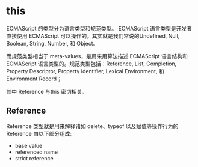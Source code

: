 # **this**

ECMAScript 的类型分为语言类型和规范类型。
ECMAScript 语言类型是开发者直接使用 ECMAScript 可以操作的。其实就是我们常说的Undefined, Null, Boolean, String, Number, 和 Object。

而规范类型相当于 meta-values，是用来用算法描述 ECMAScript 语言结构和 ECMAScript 语言类型的。规范类型包括：Reference, List, Completion, Property Descriptor, Property Identifier, Lexical Environment, 和 Environment Record；

其中 Reference 与this 密切相关。

## **Reference**

Reference 类型就是用来解释诸如 delete、typeof 以及赋值等操作行为的
Reference 由以下部分组成:

- base value
- referenced name
- strict reference

